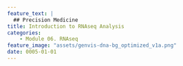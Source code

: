 ```yaml
---
feature_text: |
  ## Precision Medicine
title: Introduction to RNAseq Analysis
categories:
    - Module 06. RNAseq
feature_image: "assets/genvis-dna-bg_optimized_v1a.png"
date: 0005-01-01
---
```


